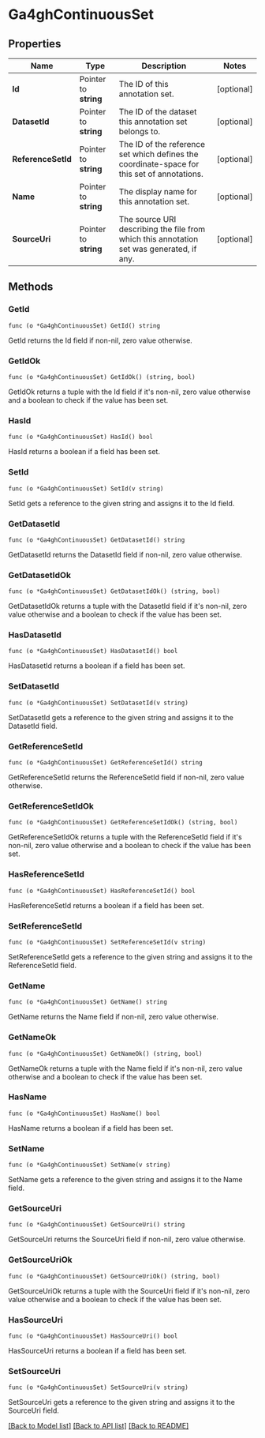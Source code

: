 # Ga4ghContinuousSet

## Properties

Name | Type | Description | Notes
------------ | ------------- | ------------- | -------------
**Id** | Pointer to **string** | The ID of this annotation set. | [optional] 
**DatasetId** | Pointer to **string** | The ID of the dataset this annotation set belongs to. | [optional] 
**ReferenceSetId** | Pointer to **string** | The ID of the reference set which defines the coordinate-space for this set of annotations. | [optional] 
**Name** | Pointer to **string** | The display name for this annotation set. | [optional] 
**SourceUri** | Pointer to **string** | The source URI describing the file from which this annotation set was generated, if any. | [optional] 

## Methods

### GetId

`func (o *Ga4ghContinuousSet) GetId() string`

GetId returns the Id field if non-nil, zero value otherwise.

### GetIdOk

`func (o *Ga4ghContinuousSet) GetIdOk() (string, bool)`

GetIdOk returns a tuple with the Id field if it's non-nil, zero value otherwise
and a boolean to check if the value has been set.

### HasId

`func (o *Ga4ghContinuousSet) HasId() bool`

HasId returns a boolean if a field has been set.

### SetId

`func (o *Ga4ghContinuousSet) SetId(v string)`

SetId gets a reference to the given string and assigns it to the Id field.

### GetDatasetId

`func (o *Ga4ghContinuousSet) GetDatasetId() string`

GetDatasetId returns the DatasetId field if non-nil, zero value otherwise.

### GetDatasetIdOk

`func (o *Ga4ghContinuousSet) GetDatasetIdOk() (string, bool)`

GetDatasetIdOk returns a tuple with the DatasetId field if it's non-nil, zero value otherwise
and a boolean to check if the value has been set.

### HasDatasetId

`func (o *Ga4ghContinuousSet) HasDatasetId() bool`

HasDatasetId returns a boolean if a field has been set.

### SetDatasetId

`func (o *Ga4ghContinuousSet) SetDatasetId(v string)`

SetDatasetId gets a reference to the given string and assigns it to the DatasetId field.

### GetReferenceSetId

`func (o *Ga4ghContinuousSet) GetReferenceSetId() string`

GetReferenceSetId returns the ReferenceSetId field if non-nil, zero value otherwise.

### GetReferenceSetIdOk

`func (o *Ga4ghContinuousSet) GetReferenceSetIdOk() (string, bool)`

GetReferenceSetIdOk returns a tuple with the ReferenceSetId field if it's non-nil, zero value otherwise
and a boolean to check if the value has been set.

### HasReferenceSetId

`func (o *Ga4ghContinuousSet) HasReferenceSetId() bool`

HasReferenceSetId returns a boolean if a field has been set.

### SetReferenceSetId

`func (o *Ga4ghContinuousSet) SetReferenceSetId(v string)`

SetReferenceSetId gets a reference to the given string and assigns it to the ReferenceSetId field.

### GetName

`func (o *Ga4ghContinuousSet) GetName() string`

GetName returns the Name field if non-nil, zero value otherwise.

### GetNameOk

`func (o *Ga4ghContinuousSet) GetNameOk() (string, bool)`

GetNameOk returns a tuple with the Name field if it's non-nil, zero value otherwise
and a boolean to check if the value has been set.

### HasName

`func (o *Ga4ghContinuousSet) HasName() bool`

HasName returns a boolean if a field has been set.

### SetName

`func (o *Ga4ghContinuousSet) SetName(v string)`

SetName gets a reference to the given string and assigns it to the Name field.

### GetSourceUri

`func (o *Ga4ghContinuousSet) GetSourceUri() string`

GetSourceUri returns the SourceUri field if non-nil, zero value otherwise.

### GetSourceUriOk

`func (o *Ga4ghContinuousSet) GetSourceUriOk() (string, bool)`

GetSourceUriOk returns a tuple with the SourceUri field if it's non-nil, zero value otherwise
and a boolean to check if the value has been set.

### HasSourceUri

`func (o *Ga4ghContinuousSet) HasSourceUri() bool`

HasSourceUri returns a boolean if a field has been set.

### SetSourceUri

`func (o *Ga4ghContinuousSet) SetSourceUri(v string)`

SetSourceUri gets a reference to the given string and assigns it to the SourceUri field.


[[Back to Model list]](../README.md#documentation-for-models) [[Back to API list]](../README.md#documentation-for-api-endpoints) [[Back to README]](../README.md)



